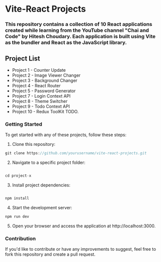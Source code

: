 # Vite-React Projects
### This repository contains a collection of 10 React applications created while learning from the YouTube channel "Chai and Code" by Hitesh Choudary. Each application is built using Vite as the bundler and React as the JavaScript library.

## Project List
* Project 1 - Counter Update
* Project 2 - Image Viewer Changer
* Project 3 - Background Changer
* Project 4 - React Router 
* Project 5 - Password Generator
* Project 7 - Login Context API
* Project 8 - Theme Switcher
* Project 9 - Todo Context API
* Project 10 - Redux ToolKit TODO.

### Getting Started
To get started with any of these projects, follow these steps:

1.  Clone this repository:


```javascript 
git clone https://github.com/yourusername/vite-react-projects.git

```
2. Navigate to a specific project folder:

```javascript

cd project-x

```
3. Install project dependencies:

```javascript

npm install

```
4. Start the development server:

```javascript
npm run dev

```
5. Open your browser and access the application at http://localhost:3000.

### Contribution
If you'd like to contribute or have any improvements to suggest, feel free to fork this repository and create a pull request.
